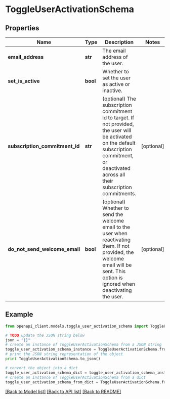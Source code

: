 # ToggleUserActivationSchema


## Properties
Name | Type | Description | Notes
------------ | ------------- | ------------- | -------------
**email_address** | **str** | The email address of the user. | 
**set_is_active** | **bool** | Whether to set the user as active or inactive. | 
**subscription_commitment_id** | **str** | (optional) The subscription commitment id to target. If not provided, the user will be activated on the default subscription commitment, or deactivated across all their subscription commitments. | [optional] 
**do_not_send_welcome_email** | **bool** | (optional) Whether to send the welcome email to the user when reactivating them. If not provided, the welcome email will be sent. This option is ignored when deactivating the user. | [optional] 

## Example

```python
from openapi_client.models.toggle_user_activation_schema import ToggleUserActivationSchema

# TODO update the JSON string below
json = "{}"
# create an instance of ToggleUserActivationSchema from a JSON string
toggle_user_activation_schema_instance = ToggleUserActivationSchema.from_json(json)
# print the JSON string representation of the object
print ToggleUserActivationSchema.to_json()

# convert the object into a dict
toggle_user_activation_schema_dict = toggle_user_activation_schema_instance.to_dict()
# create an instance of ToggleUserActivationSchema from a dict
toggle_user_activation_schema_from_dict = ToggleUserActivationSchema.from_dict(toggle_user_activation_schema_dict)
```
[[Back to Model list]](../README.md#documentation-for-models) [[Back to API list]](../README.md#documentation-for-api-endpoints) [[Back to README]](../README.md)



